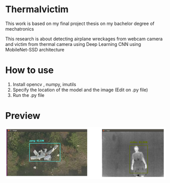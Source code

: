 # Thermalvictim
This work is based on my final project thesis on my bachelor degree of mechatronics

This research is about detecting airplane wreckages from webcam camera and victim from thermal camera using Deep Learning CNN using MobileNet-SSD architecture

# How to use
1. Install opencv , numpy, imutils
2. Specify the location of the model and the image (Edit on .py file)
3. Run the .py file

# Preview
![Thermal Detection](wreckagevictimdetection.png)
